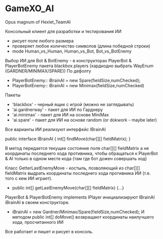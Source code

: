 GameXO_AI
=========

Opus magnum of Hexlet_TeamAI

Консольный клиент для разработки и тестирования ИИ
- рисует поле любого размера
- проверяет любое количество символов (длина победной строки)
- mode Human_vs_Human, Human_vs_Bot, Bot_vs_BotEnemy

Выбор ИИ для Bot & BotEnemy - в конструкторах PlayerBot & PlayerBotEnemy 
пакета blackbox.players (хардкодно выбрать WayEnum (GARDNER/MINIMAX/SPARE))
По дефолту 
- PlayerBotEnemy:: iBrainAI = new Spare(fieldSize,numChecked);
- PlayerBotEnemy:: iBrainAI = new Minimax(fieldSize,numChecked)

Пакеты
- 'blackbox' - черный ящик с игрой (можно не заглядывать)
- 'ai.gardnerway' - пакет для ИИ по Гарднеру
- 'ai.minimax' - пакет для ИИ на основе MiniMax
- 'ai.spare' - пакет для ИИ на основе random (or dokwork - maybe later)

Все варианты ИИ реализуют интерфейс IBrainAI

public interface IBrainAI {
      int[] findMove(char[][] fieldMatrix);
}

В метод передается текущее состояние поля 
char[][] fieldMatrix 
а не координаты последнего хода противника,
чтобы обращаться к PlayerBot & AI только в одном месте кода
(там где бот дожен совершать ход)

Класс GetterLastEnemyMove - костыль, позволяющий из char[][] fieldMatrix
выдрать координаты последнего хода противника ИИ (т.е. того с кем ИИ играет).
- public int[] getLastEnemyMove(char[][] fieldMatrix) {...}

PlayerBot & PlayerBotEnemy implements IPlayer инициализируют 
IBrainAI iBrainAI в своем конструкторе.
-  iBrainAI = new Gardner/Minimax/Spare(fieldSize,numChecked); 
И методом public int[] doMove() возвращают 
координаты наилучшего хода, просчитанного ИИ 

Все работает и пишет и рисует в консоль.
